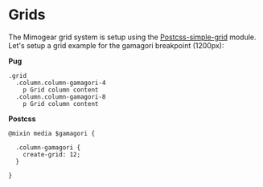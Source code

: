# Grids

The Mimogear grid system is setup using the [Postcss-simple-grid](https://github.com/iamfrntdv/postcss-simple-grid) module. Let's setup a grid example for the gamagori breakpoint (1200px):

**Pug**

```pug
.grid
  .column.column-gamagori-4
    p Grid column content
  .column.column-gamagori-8
    p Grid column content
```

**Postcss**

```postcss
@mixin media $gamagori {

  .column-gamagori {
    create-grid: 12;
  }

}
```
